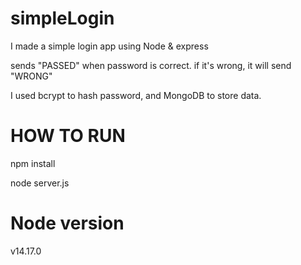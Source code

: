 # simpleLogin
I made a simple login app using Node &amp; express

sends "PASSED" when password is correct. if it's wrong, it will send "WRONG"

I used bcrypt to hash password, and MongoDB to store data.

# HOW TO RUN
npm install

node server.js

# Node version
v14.17.0
